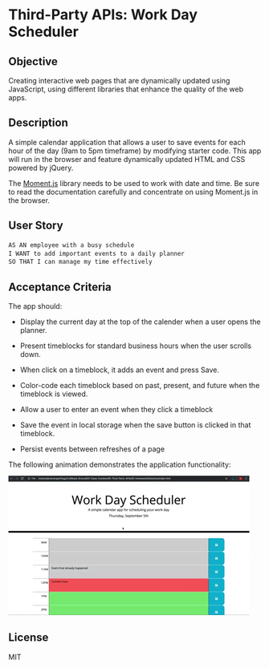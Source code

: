 # Third-Party APIs: Work Day Scheduler

## Objective

Creating interactive web pages that are dynamically updated using JavaScript, using different libraries that enhance the quality of the web apps.

## Description

A simple calendar application that allows a user to save events for each hour of the day (9am to 5pm timeframe) by modifying starter code. 
This app will run in the browser and feature dynamically updated HTML and CSS powered by jQuery.

The [Moment.js](https://momentjs.com/) library needs to be used to work with date and time. Be sure to read the documentation carefully and concentrate on using Moment.js in the browser.

## User Story

```md
AS AN employee with a busy schedule
I WANT to add important events to a daily planner
SO THAT I can manage my time effectively
```
 
## Acceptance Criteria

The app should:

* Display the current day at the top of the calender when a user opens the planner.
 
* Present timeblocks for standard business hours when the user scrolls down.

* When  click on a timeblock, it adds an event and press Save.
 
* Color-code each timeblock based on past, present, and future when the timeblock is viewed.
 
* Allow a user to enter an event when they click a timeblock

* Save the event in local storage when the save button is clicked in that timeblock.

* Persist events between refreshes of a page

The following animation demonstrates the application functionality:

![A user clicks on slots on the color-coded calendar and edits the events.](./images/05-third-party-apis-homework-demo.gif)

## License 
MIT

